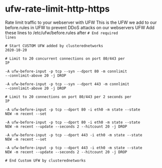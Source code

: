 # ufw-rate-limit-http-https
Rate limit traffic to your webserver with UFW
This is the UFW we add to our before.rules in UFW to prevent DDoS attacks on our webservers
UFW Add these lines to /etc/ufw/before.rules after 
<code># End required lines</code>

<code># Start CUSTOM UFW added by clusterednetworks 2020-10-20</code>

<code># Limit to 20 concurrent connections on port 80/443 per IP</code>

<code>-A ufw-before-input -p tcp --syn --dport 80 -m connlimit --connlimit-above 20 -j DROP</code>

<code>-A ufw-before-input -p tcp --syn --dport 443 -m connlimit --connlimit-above 20 -j DROP</code>

<code># Limit to 20 connections on port 80/443 per 2 seconds per IP</code>

<code>-A ufw-before-input -p tcp --dport 80 -i eth0 -m state --state NEW -m recent --set</code>

<code>-A ufw-before-input -p tcp --dport 80 -i eth0 -m state --state NEW -m recent --update --seconds 2 --hitcount 20 -j DROP</code>

<code>-A ufw-before-input -p tcp --dport 443 -i eth0 -m state --state NEW -m recent --set</code>

<code>-A ufw-before-input -p tcp --dport 443 -i eth0 -m state --state NEW -m recent --update --seconds 2 --hitcount 20 -j DROP</code>

<code># End Custom UFW by clusterednetworks</code>

